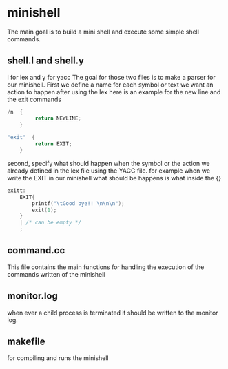 # minishell
The main goal is to build a mini shell and execute some simple shell commands.
## shell.l and shell.y
l for lex and y for yacc
The goal for those two files is to make a parser for our minishell.
First we define a name for each symbol or text we want an action to happen after using  the lex
here is an example for the new line and the exit commands
```C
/n  {     
         return NEWLINE;
    }
    
"exit"  {     
         return EXIT;
    }
```

second, specify what should happen when the symbol or the action we already defined in the lex file
using the YACC file.
for example when we write the EXIT in our minishell what should be happens is what inside the {}
```C
exitt:
	EXIT{  
		printf("\tGood bye!! \n\n\n");
		exit(1);
	}
	| /* can be empty */ 
	;
```
## command.cc 
This file contains the main functions for handling the execution of the commands written of the minishell

## monitor.log
when ever a child process is terminated it should be written to the monitor log.

## makefile
for compiling and runs the minishell
